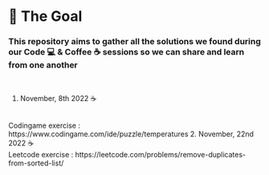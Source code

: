 # 🎯 The Goal 

### This repository aims to gather all the solutions we found during our Code 💻 & Coffee ☕ sessions so we can share and learn from one another
<br>

1. November, 8th 2022 ☕
<br>
Codingame exercise : https://www.codingame.com/ide/puzzle/temperatures
2. November, 22nd 2022 ☕
<br> 
Leetcode exercise : https://leetcode.com/problems/remove-duplicates-from-sorted-list/
